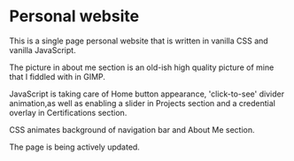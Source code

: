 # Personal website

This is a single page personal website that is written in vanilla CSS and vanilla JavaScript.

The picture in about me section is an old-ish high quality picture of mine that I fiddled with in GIMP.

JavaScript is taking care of Home button appearance, 'click-to-see' divider animation,as well as enabling a slider in Projects section and a credential overlay in Certifications section.

CSS animates background of navigation bar and About Me section.

The page is being actively updated. 


